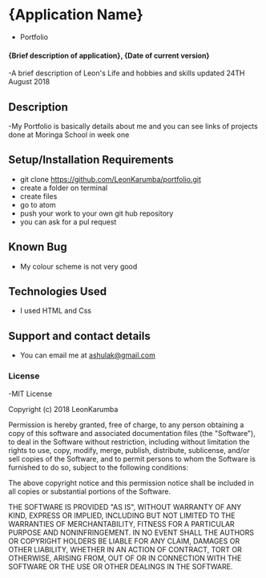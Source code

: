 # {Application Name}
- Portfolio
#### {Brief description of application}, {Date of current version}
-A brief description of Leon's Life and hobbies and skills updated 24TH August 2018
## Description
-My Portfolio is basically details about me and you can see links of projects done at Moringa School in week one
## Setup/Installation Requirements
- git clone https://github.com/LeonKarumba/portfolio.git
- create a folder on terminal
- create files
- go to atom
- push your work to your own git hub repository
- you can ask for a pul request
## Known Bug
- My colour scheme is not very good
## Technologies Used
- I used HTML and Css
## Support and contact details
- You can email me at ashulak@gmail.com
### License
-MIT License

Copyright (c) 2018 LeonKarumba

Permission is hereby granted, free of charge, to any person obtaining a copy
of this software and associated documentation files (the "Software"), to deal
in the Software without restriction, including without limitation the rights
to use, copy, modify, merge, publish, distribute, sublicense, and/or sell
copies of the Software, and to permit persons to whom the Software is
furnished to do so, subject to the following conditions:

The above copyright notice and this permission notice shall be included in all
copies or substantial portions of the Software.

THE SOFTWARE IS PROVIDED "AS IS", WITHOUT WARRANTY OF ANY KIND, EXPRESS OR
IMPLIED, INCLUDING BUT NOT LIMITED TO THE WARRANTIES OF MERCHANTABILITY,
FITNESS FOR A PARTICULAR PURPOSE AND NONINFRINGEMENT. IN NO EVENT SHALL THE
AUTHORS OR COPYRIGHT HOLDERS BE LIABLE FOR ANY CLAIM, DAMAGES OR OTHER
LIABILITY, WHETHER IN AN ACTION OF CONTRACT, TORT OR OTHERWISE, ARISING FROM,
OUT OF OR IN CONNECTION WITH THE SOFTWARE OR THE USE OR OTHER DEALINGS IN THE
SOFTWARE.
